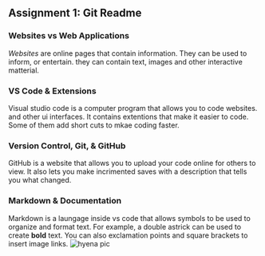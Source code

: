 ## Assignment 1: Git Readme

### Websites vs Web Applications

_Websites_ are online pages that contain information. They can be used to inform, or entertain. they can contain text, images and other interactive matterial.

### VS Code & Extensions

Visual studio code is a computer program that allows you to code websites. and other ui interfaces. It contains extentions that make it easier to code. Some of them add short cuts to mkae coding faster.

### Version Control, Git, & GitHub

GitHub is a website that allows you to upload your code online for others to view. It also lets you make incrimented saves with a description that tells you what changed.

### Markdown & Documentation

Markdown is a laungage inside vs code that allows symbols to be used to organize and format text. For example, a double astrick can be used to create **bold** text. You can also exclamation points and square brackets to insert image links. ![hyena pic](https://www.onekindplanet.org/wp-content/uploads/2017/06/iStock-147270142-1-e1503418484177.jpg)
